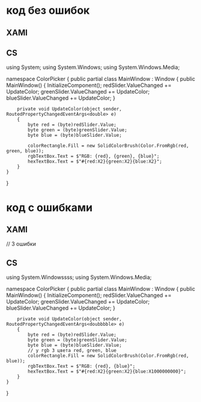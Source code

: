 # код без ошибок
## XAMl
<Window x:Class="ColorPicker.MainWindow"
        xmlns="http://schemas.microsoft.com/winfx/2006/xaml/presentation"
        xmlns:x="http://schemas.microsoft.com/winfx/2006/xaml"
        Title="Color Picker" Height="300" Width="400">
    <Grid>
        <Rectangle x:Name="colorRectangle" Fill="Black" HorizontalAlignment="Center" VerticalAlignment="Top" Width="256" Height="108" Margin="59,16,77,0"/>
        <Slider x:Name="redSlider" Minimum="0" Maximum="255" Value="0" HorizontalAlignment="Left" VerticalAlignment="Center" Width="256" Margin="59,143,0,105"/>
        <Slider x:Name="greenSlider" Minimum="0" Maximum="255" Value="0" HorizontalAlignment="Left" VerticalAlignment="Center" Width="256" Margin="59,165,0,83"/>
        <Slider x:Name="blueSlider" Minimum="0" Maximum="255" Value="0" HorizontalAlignment="Left" VerticalAlignment="Center" Width="256" Margin="59,187,0,61"/>
        <TextBox x:Name="rgbTextBox" HorizontalAlignment="Left" VerticalAlignment="Bottom" Width="150" Margin="217,0,0,26"/>
        <TextBox x:Name="hexTextBox" HorizontalAlignment="Left" VerticalAlignment="Bottom" Width="150" Margin="24,0,0,26"/>
    </Grid>
</Window>

## CS

using System;
using System.Windows;
using System.Windows.Media;

namespace ColorPicker
{
    public partial class MainWindow : Window
    {
        public MainWindow()
        {
            InitializeComponent();
            redSlider.ValueChanged += UpdateColor;
            greenSlider.ValueChanged += UpdateColor;
            blueSlider.ValueChanged += UpdateColor;
        }

        private void UpdateColor(object sender, RoutedPropertyChangedEventArgs<double> e)
        {
            byte red = (byte)redSlider.Value;
            byte green = (byte)greenSlider.Value;
            byte blue = (byte)blueSlider.Value;

            colorRectangle.Fill = new SolidColorBrush(Color.FromRgb(red, green, blue));
            rgbTextBox.Text = $"RGB: {red}, {green}, {blue}";
            hexTextBox.Text = $"#{red:X2}{green:X2}{blue:X2}";
        }
    }
}


# код с ошибками
## XAMl
<Window x:Class="ColorPicker.MainWindow"
        xmlns="http://schemas.microsoft.com/winfx/2006/xaml/presentation"
        xmlns:x="http://schemas.microsoft.com/winfx/2006/xaml"
        Title="Color Picker" Height="300" Width="400">
    <Grid>
        // 3 ошибки 
        <Rectangle x:Name="colorRectangleEEEE" Fill="Bleck" HorizontalAlignment="Senter" VerticalAlignment="Top" Width="256" Height="108" Margin="59,16,77,0"/>
        <Slider x:Name="redSlider" Minimum="0" Maximum="255" Value="0" HorizontalAlignment="Left" VerticalAlignment="Center" Width="256" Margin="59,143,0,105"/>
        <Slider x:Name="greenSlider" Minimum="0" Maximum="255" Value="0" HorizontalAlignment="Left" VerticalAlignment="Center" Width="256" Margin="59,165,0,83"/>
        <Slider x:Name="blueSlider" Minimum="0" Maximum="255" Value="0" HorizontalAlignment="Left" VerticalAlignment="Center" Width="256" Margin="59,187,0,61"/>
        <TextBox x:Name="rgbTextBox" HorizontalAlignment="Left" VerticalAlignment="Bottom" Width="150" Margin="217,0,0,26"/>
        <TextBox x:Name="hexTextBox" HorizontalAlignment="Left" VerticalAlignment="Bottom" Width="150" Margin="24,0,0,26"/>
    </Grid>
</Window>



## CS
using System.Windowssss;
using System.Windows.Media;

namespace ColorPicker
{
    public partial class MainWindow : Window
    {
        public MainWindow()
        {
            InitializeComponent();
            redSlider.ValueChanged += UpdateColor;
            greenSlider.ValueChanged += UpdateColor;
            blueSlider.ValueChanged += UpdateColor;
        }

        private void UpdateColor(object sender, RoutedPropertyChangedEventArgs<doubbbble> e)
        {
            byte red = (byte)redSlider.Value;
            byte green = (byte)greenSlider.Value;
            byte blue = (byte)blueSlider.Value;
            // у rgb 3 цвета red, green, blue
            colorRectangle.Fill = new SolidColorBrush(Color.FromRgb(red, blue));
            rgbTextBox.Text = $"RGB: {red}, {blue}";
            hexTextBox.Text = $"#{red:X2}{green:X2}{blue:X1000000000}";
        }
    }
}
